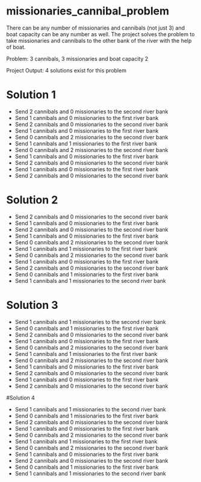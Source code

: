 # missionaries_cannibal_problem
There can be any number of missionaries and cannibals (not just 3) and boat capacity can be any number as well. The project solves the problem to take missionaries and cannibals to the other bank of the river with the help of boat.


Problem: 3 cannibals, 3 missionaries and boat capacity 2

Project Output:
4 solutions exist for this problem 
# Solution 1
- Send 2 cannibals and 0 missionaries to the second river bank
- Send 1 cannibals and 0 missionaries to the first river bank
- Send 2 cannibals and 0 missionaries to the second river bank
- Send 1 cannibals and 0 missionaries to the first river bank
- Send 0 cannibals and 2 missionaries to the second river bank
- Send 1 cannibals and 1 missionaries to the first river bank
- Send 0 cannibals and 2 missionaries to the second river bank
- Send 1 cannibals and 0 missionaries to the first river bank
- Send 2 cannibals and 0 missionaries to the second river bank
- Send 1 cannibals and 0 missionaries to the first river bank
- Send 2 cannibals and 0 missionaries to the second river bank

# Solution 2
- Send 2 cannibals and 0 missionaries to the second river bank
- Send 1 cannibals and 0 missionaries to the first river bank
- Send 2 cannibals and 0 missionaries to the second river bank
- Send 1 cannibals and 0 missionaries to the first river bank
- Send 0 cannibals and 2 missionaries to the second river bank
- Send 1 cannibals and 1 missionaries to the first river bank
- Send 0 cannibals and 2 missionaries to the second river bank
- Send 1 cannibals and 0 missionaries to the first river bank
- Send 2 cannibals and 0 missionaries to the second river bank
- Send 0 cannibals and 1 missionaries to the first river bank
- Send 1 cannibals and 1 missionaries to the second river bank

# Solution 3
- Send 1 cannibals and 1 missionaries to the second river bank
- Send 0 cannibals and 1 missionaries to the first river bank
- Send 2 cannibals and 0 missionaries to the second river bank
- Send 1 cannibals and 0 missionaries to the first river bank
- Send 0 cannibals and 2 missionaries to the second river bank
- Send 1 cannibals and 1 missionaries to the first river bank
- Send 0 cannibals and 2 missionaries to the second river bank
- Send 1 cannibals and 0 missionaries to the first river bank
- Send 2 cannibals and 0 missionaries to the second river bank
- Send 1 cannibals and 0 missionaries to the first river bank
- Send 2 cannibals and 0 missionaries to the second river bank

#Solution 4
- Send 1 cannibals and 1 missionaries to the second river bank
- Send 0 cannibals and 1 missionaries to the first river bank
- Send 2 cannibals and 0 missionaries to the second river bank
- Send 1 cannibals and 0 missionaries to the first river bank
- Send 0 cannibals and 2 missionaries to the second river bank
- Send 1 cannibals and 1 missionaries to the first river bank
- Send 0 cannibals and 2 missionaries to the second river bank
- Send 1 cannibals and 0 missionaries to the first river bank
- Send 2 cannibals and 0 missionaries to the second river bank
- Send 0 cannibals and 1 missionaries to the first river bank
- Send 1 cannibals and 1 missionaries to the second river bank

